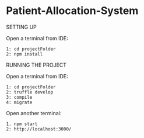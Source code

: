 # Patient-Allocation-System

SETTING UP



Open a terminal from IDE:

	1: cd projectFolder
	2: npm install




RUNNING THE PROJECT



Open a terminal from IDE:


	1: cd projectFolder
	2: truffle develop
	3: compile
	4: migrate


Open another terminal:

	1. npm start
	2: http://localhost:3000/
